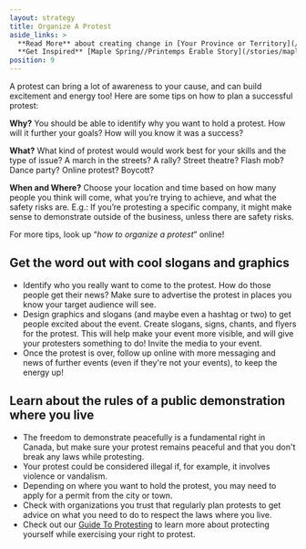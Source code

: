 ```yaml
---
layout: strategy
title: Organize A Protest
aside_links: >
  **Read More** about creating change in [Your Province or Territory](/people-places/in-my-province-territory), [Your Indigenous School](/people-places/in-my-indigenous-school) or [Your Non-Indigenous School](/people-places/in-my-non-indigenous-school)! <br>
  **Get Inspired** [Maple Spring//Printemps Érable Story](/stories/maple-spring-printemps-erable) and [David and Travis' Story](stories/david-shepherd-and-travis-price)
position: 9
---
```


A protest can bring a lot of awareness to your cause, and can build excitement and energy too! Here are some tips on how to plan a successful protest:

 **Why?** You should be able to identify why you want to hold a protest. How will it further your goals? How will you know it was a success?

**What?** What kind of protest would would work best for your skills and the type of issue? A march in the streets? A rally? Street theatre? Flash mob? Dance party? Online protest? Boycott?

**When and Where?** Choose your location and time based on how many people you think will come, what you’re trying to achieve, and what the safety risks are. E.g.: If you’re protesting a specific company, it might make sense to demonstrate outside of the business,
unless there are safety risks.

For more tips, look up “_how to organize a protest_” online!

## Get the word out with cool slogans and graphics

- Identify who you really want to come to the protest. How do those people get their news? Make sure to advertise the protest in places you know your target audience will see.
- Design graphics and slogans (and maybe even a hashtag or two) to get people excited about the event. Create slogans, signs, chants, and flyers for the protest. This will help make your event more visible, and will give your protesters something to do! Invite the media to your event.
- Once the protest is over, follow up online with more messaging and news of further events (even if they're not your events), to keep the energy up!

## Learn about the rules of a public demonstration where you live

- The freedom to demonstrate peacefully is a fundamental right in Canada, but make sure your protest remains peaceful and that you don't break any laws while protesting.
- Your protest could be considered illegal if, for example, it involves violence or vandalism.
- Depending on where you want to hold the protest, you may need to apply for a permit from the city or town.
- Check with organizations you trust that regularly plan protests to get advice on what you need to do to respect the laws where you live.
- Check out our [Guide To Protesting](https://ccla.org/cclanewsite/wp-content/uploads/2017/01/marchrights-1.pdf) to learn more about protecting yourself while exercising your right to protest.
